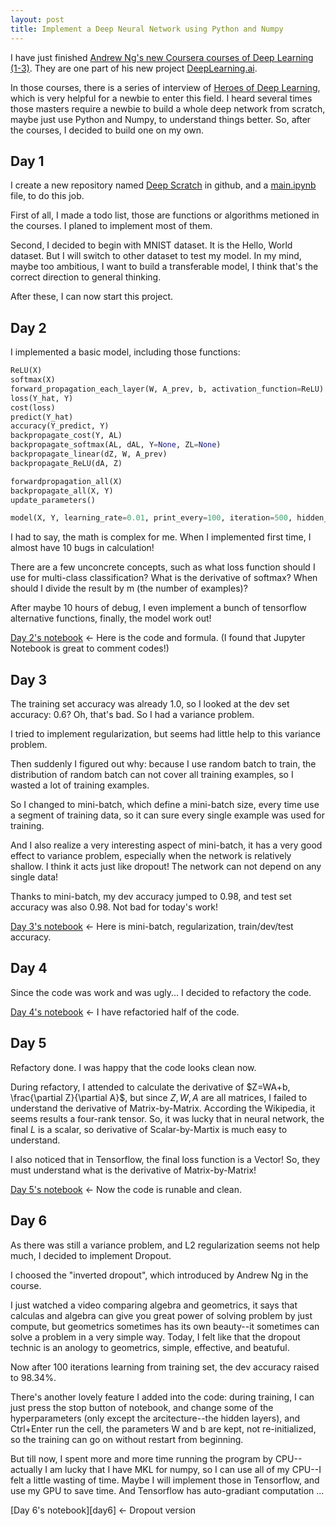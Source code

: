 ```yaml
---
layout: post
title: Implement a Deep Neural Network using Python and Numpy
---
```


I have just finished [Andrew Ng's new Coursera courses of Deep Learning (1-3)][1]. They are one part of his new project [DeepLearning.ai][2].

In those courses, there is a series of interview of [Heroes of Deep Learning][3], which is very helpful for a newbie to enter this field. I heard several times those masters require a newbie to build a whole deep network from scratch, maybe just use Python and Numpy, to understand things better. So, after the courses, I decided to build one on my own.

## Day 1

I create a new repository named [Deep Scratch][4] in github, and a [main.ipynb][5] file, to do this job.

First of all, I made a todo list, those are functions or algorithms metioned in the courses. I planed to implement most of them.

Second, I decided to begin with MNIST dataset. It is the Hello, World dataset. But I will switch to other dataset to test my model. In my mind, maybe too ambitious, I want to build a transferable model, I think that's the correct direction to general thinking.

After these, I can now start this project.

## Day 2

I implemented a basic model, including those functions:

```python
ReLU(X)
softmax(X)
forward_propagation_each_layer(W, A_prev, b, activation_function=ReLU)
loss(Y_hat, Y)
cost(loss)
predict(Y_hat)
accuracy(Y_predict, Y)
backpropagate_cost(Y, AL)
backpropagate_softmax(AL, dAL, Y=None, ZL=None)
backpropagate_linear(dZ, W, A_prev)
backpropagate_ReLU(dA, Z)

forwardpropagation_all(X)
backpropagate_all(X, Y)
update_parameters()

model(X, Y, learning_rate=0.01, print_every=100, iteration=500, hidden_layers=[100], batch_size=128)
```

I had to say, the math is complex for me. When I implemented first time, I almost have 10 bugs in calculation!

There are a few unconcrete concepts, such as what loss function should I use for multi-class classification? What is the derivative of softmax? When should I divide the result by m (the number of examples)?

After maybe 10 hours of debug, I even implement a bunch of tensorflow alternative functions, finally, the model work out!

[Day 2's notebook][day2] <- Here is the code and formula. (I found that Jupyter Notebook is great to comment codes!)

## Day 3

The training set accuracy was already 1.0, so I looked at the dev set accuracy: 0.6? Oh, that's bad. So I had a variance problem.

I tried to implement regularization, but seems had little help to this variance problem.

Then suddenly I figured out why: because I use random batch to train, the distribution of random batch can not cover all training examples, so I wasted a lot of training examples.

So I changed to mini-batch, which define a mini-batch size, every time use a segment of training data, so it can sure every single example was used for training.

And I also realize a very interesting aspect of mini-batch, it has a very good effect to variance problem, especially when the network is relatively shallow. I think it acts just like dropout! The network can not depend on any single data!

Thanks to mini-batch, my dev accuracy jumped to 0.98, and test set accuracy was also 0.98. Not bad for today's work!

[Day 3's notebook][day3] <- Here is mini-batch, regularization, train/dev/test accuracy.

## Day 4

Since the code was work and was ugly... I decided to refactory the code.

[Day 4's notebook][day4] <- I have refactoried half of the code.

## Day 5

Refactory done. I was happy that the code looks clean now.

During refactory, I attended to calculate the derivative of $Z=WA+b, \frac{\partial Z}{\partial A}$, but since $Z,W,A$ are all matrices, I failed to understand the derivative of Matrix-by-Matrix. According the Wikipedia, it seems results a four-rank tensor. So, it was lucky that in neural network, the final $L$ is a scalar, so derivative of Scalar-by-Martix is much easy to understand.

I also noticed that in Tensorflow, the final loss function is a Vector! So, they must understand what is the derivative of Matrix-by-Matrix!

[Day 5's notebook][day5] <- Now the code is runable and clean.


## Day 6

As there was still a variance problem, and L2 regularization seems not help much, I decided to implement Dropout.

I choosed the "inverted dropout", which introduced by Andrew Ng in the course.

I just watched a video comparing algebra and geometrics, it says that calculas and algebra can give you great power of solving problem by just compute, but geometrics sometimes has its own beauty--it sometimes can solve a problem in a very simple way. Today, I felt like that the dropout technic is an anology to geometrics, simple, effective, and beatuful.

Now after 100 iterations learning from training set, the dev accuracy raised to 98.34%.

There's another lovely feature I added into the code: during training, I can just press the stop button of notebook, and change some of the hyperparameters (only except the arcitecture--the hidden layers), and Ctrl+Enter run the cell, the parameters W and b are kept, not re-initialized, so the training can go on without restart from beginning.

But till now, I spent more and more time running the program by CPU--actually I am lucky that I have MKL for numpy, so I can use all of my CPU--I felt a little wasting of time. Maybe I will implement those in Tensorflow, and use my GPU to save time. And Tensorflow has auto-gradiant computation ...

[Day 6's notebook][day6] <- Dropout version
  

[1]:https://www.coursera.org/specializations/deep-learning
[2]:https://www.deeplearning.ai/
[3]:https://youtu.be/-eyhCTvrEtE?list=PLfsVAYSMwsksjfpy8P2t_I52mugGeA5gR
[4]:https://github.com/liusida/DeepScratch
[5]:https://github.com/liusida/DeepScratch/blob/master/main.ipynb
[day2]:https://github.com/liusida/DeepScratch/blob/day2/main.ipynb
[day3]:https://github.com/liusida/DeepScratch/blob/day3/main.ipynb
[day4]:https://github.com/liusida/DeepScratch/blob/day4/main.ipynb
[day5]:https://github.com/liusida/DeepScratch/blob/day5/main.ipynb